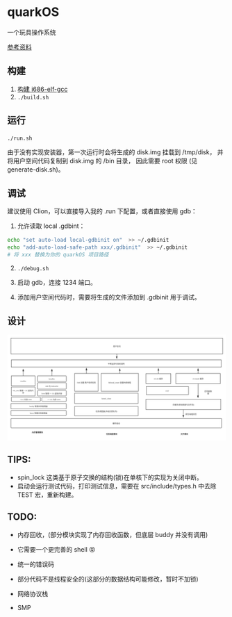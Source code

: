 # quarkOS

一个玩具操作系统


[参考资料](./doc)

## 构建
1.  [构建 i686-elf-gcc](https://wiki.osdev.org/GCC_Cross-Compiler)
2. `./build.sh`


## 运行

`./run.sh`

由于没有实现安装器，第一次运行时会将生成的 disk.img 挂载到 /tmp/disk，
并将用户空间代码复制到 disk.img 的 /bin 目录， 因此需要 root 权限 (见 generate-disk.sh)。


## 调试

建议使用 Clion，可以直接导入我的 .run 下配置，或者直接使用 gdb：

1. 允许读取 local .gdbint：
```bash
echo "set auto-load local-gdbinit on"  >> ~/.gdbinit
echo "add-auto-load-safe-path xxx/.gdbinit"  >> ~/.gdbinit
# 将 xxx 替换为你的 quarkOS 项目路径
```

2. `./debug.sh`
   
3. 启动 gdb，连接 1234 端口。

4. 添加用户空间代码时，需要将生成的文件添加到 .gdbinit 用于调试。

## 设计

![1.png](doc/image/1.png)


## TIPS:

- spin_lock 这类基于原子交换的结构(锁)在单核下的实现为关闭中断。
- 启动会运行测试代码，打印测试信息，需要在 src/include/types.h 中去除 TEST 宏，重新构建。

## TODO:

- 内存回收，(部分模块实现了内存回收函数，但底层 buddy 并没有调用)

- 它需要一个更完善的 shell 😝

- 统一的错误码

- 部分代码不是线程安全的(这部分的数据结构可能修改，暂时不加锁)
 
- 网络协议栈

- SMP
